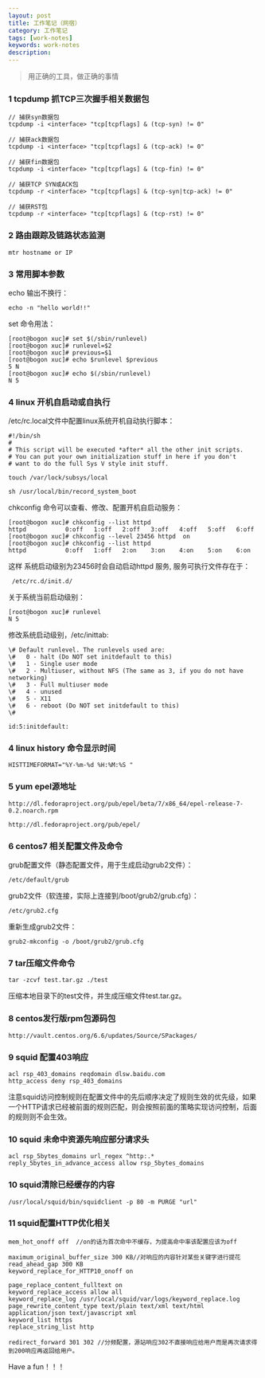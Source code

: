 ```yaml
---
layout: post
title: 工作笔记（网宿）
category: 工作笔记
tags: [work-notes]
keywords: work-notes
description:
---
```


> 用正确的工具，做正确的事情

### 1 tcpdump 抓TCP三次握手相关数据包

	// 捕获syn数据包
	tcpdump -i <interface> "tcp[tcpflags] & (tcp-syn) != 0" 
	
	// 捕获ack数据包
	tcpdump -i <interface> "tcp[tcpflags] & (tcp-ack) != 0"

	// 捕获fin数据包
	tcpdump -i <interface> "tcp[tcpflags] & (tcp-fin) != 0"

	// 捕获TCP SYN或ACK包
	tcpdump -r <interface> "tcp[tcpflags] & (tcp-syn|tcp-ack) != 0"

	// 捕获RST包
	tcpdump -r <interface> "tcp[tcpflags] & (tcp-rst) != 0"

### 2 路由跟踪及链路状态监测

	mtr hostname or IP

### 3 常用脚本参数
	
echo 输出不换行：
	
	echo -n "hello world!!"

set 命令用法：

	[root@bogon xuc]# set $(/sbin/runlevel)
	[root@bogon xuc]# runlevel=$2
	[root@bogon xuc]# previous=$1
	[root@bogon xuc]# echo $runlevel $previous
	5 N
	[root@bogon xuc]# echo $(/sbin/runlevel)
	N 5

### 4 linux 开机自启动或自执行

/etc/rc.local文件中配置linux系统开机自动执行脚本：
	
	#!/bin/sh
	#
	# This script will be executed *after* all the other init scripts.
	# You can put your own initialization stuff in here if you don't
	# want to do the full Sys V style init stuff.

	touch /var/lock/subsys/local

	sh /usr/local/bin/record_system_boot
	
chkconfig 命令可以查看、修改、配置开机自启动服务：

	[root@bogon xuc]# chkconfig --list httpd
	httpd           0:off   1:off   2:off   3:off   4:off   5:off   6:off
	[root@bogon xuc]# chkconfig --level 23456 httpd  on
	[root@bogon xuc]# chkconfig --list httpd
	httpd           0:off   1:off   2:on    3:on    4:on    5:on    6:on

这样 系统启动级别为23456时会自动启动httpd 服务, 服务可执行文件存在于：
	
	 /etc/rc.d/init.d/

关于系统当前启动级别：

	[root@bogon xuc]# runlevel
	N 5

修改系统启动级别，/etc/inittab:
	
	\# Default runlevel. The runlevels used are:
	\#   0 - halt (Do NOT set initdefault to this)
	\#   1 - Single user mode
	\#   2 - Multiuser, without NFS (The same as 3, if you do not have networking)
	\#   3 - Full multiuser mode
	\#   4 - unused
	\#   5 - X11
	\#   6 - reboot (Do NOT set initdefault to this)
	\#

	id:5:initdefault:


### 4 linux history 命令显示时间

	HISTTIMEFORMAT="%Y-%m-%d %H:%M:%S "
	

### 5 yum epel源地址

	http://dl.fedoraproject.org/pub/epel/beta/7/x86_64/epel-release-7-0.2.noarch.rpm
	
	http://dl.fedoraproject.org/pub/epel/
	

### 6 centos7 相关配置文件及命令

grub配置文件（静态配置文件，用于生成启动grub2文件）：

	/etc/default/grub

grub2文件（软连接，实际上连接到/boot/grub2/grub.cfg）：

	/etc/grub2.cfg

重新生成grub2文件：

	grub2-mkconfig -o /boot/grub2/grub.cfg

### 7 tar压缩文件命令

	tar -zcvf test.tar.gz ./test

压缩本地目录下的test文件，并生成压缩文件test.tar.gz。


### 8 centos发行版rpm包源码包

	http://vault.centos.org/6.6/updates/Source/SPackages/

	
### 9 squid 配置403响应

	acl rsp_403_domains reqdomain dlsw.baidu.com
	http_access deny rsp_403_domains

注意squid访问控制规则在配置文件中的先后顺序决定了规则生效的优先级，如果一个HTTP请求已经被前面的规则匹配，则会按照前面的策略实现访问控制，后面的规则则不会生效。

### 10 squid 未命中资源先响应部分请求头

	acl rsp_5bytes_domains url_regex ^http:.*
	reply_5bytes_in_advance_access allow rsp_5bytes_domains

### 10 squid清除已经缓存的内容
	/usr/local/squid/bin/squidclient -p 80 -m PURGE "url"
	
### 11 squid配置HTTP优化相关
	mem_hot_onoff off  //on的话为首次命中不缓存，为提高命中率该配置应该为off
	
	maximum_original_buffer_size 300 KB//对响应的内容针对某些关键字进行提花
	read_ahead_gap 300 KB
	keyword_replace_for_HTTP10_onoff on
	
	page_replace_content_fulltext on
	keyword_replace_access allow all
	keyword_replace_log /usr/local/squid/var/logs/keyword_replace.log
	page_rewrite_content_type text/plain text/xml text/html application/json text/javascript xml
	keyword_list https
	replace_string_list http
	
	redirect_forward 301 302 //分频配置，源站响应302不直接响应给用户而是再次请求得到200响应再返回给用户。
	

Have a fun！！！